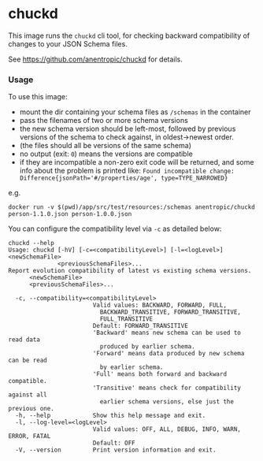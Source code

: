 # chuckd

This image runs the `chuckd` cli tool, for checking backward compatibility of changes to your JSON Schema files.

See https://github.com/anentropic/chuckd for details.

### Usage

To use this image:
- mount the dir containing your schema files as `/schemas` in the container
- pass the filenames of two or more schema versions
- the new schema version should be left-most, followed by previous versions of the schema to check against, in oldest->newest order.
- (the files should all be versions of the same schema)
- no output (exit: `0`) means the versions are compatible
- if they are incompatible a non-zero exit code will be returned, and some info about the problem is printed like:  `Found incompatible change: Difference{jsonPath='#/properties/age', type=TYPE_NARROWED}`

e.g.
```
docker run -v $(pwd)/app/src/test/resources:/schemas anentropic/chuckd person-1.1.0.json person-1.0.0.json
```

You can configure the compatibility level via `-c` as detailed below:

```
chuckd --help
Usage: chuckd [-hV] [-c=<compatibilityLevel>] [-l=<logLevel>] <newSchemaFile>
              <previousSchemaFiles>...
Report evolution compatibility of latest vs existing schema versions.
      <newSchemaFile>
      <previousSchemaFiles>...

  -c, --compatibility=<compatibilityLevel>
                        Valid values: BACKWARD, FORWARD, FULL,
                          BACKWARD_TRANSITIVE, FORWARD_TRANSITIVE,
                          FULL_TRANSITIVE
                        Default: FORWARD_TRANSITIVE
                        'Backward' means new schema can be used to read data
                          produced by earlier schema.
                        'Forward' means data produced by new schema can be read
                          by earlier schema.
                        'Full' means both forward and backward compatible.
                        'Transitive' means check for compatibility against all
                          earlier schema versions, else just the previous one.
  -h, --help            Show this help message and exit.
  -l, --log-level=<logLevel>
                        Valid values: OFF, ALL, DEBUG, INFO, WARN, ERROR, FATAL
                        Default: OFF
  -V, --version         Print version information and exit.
```
